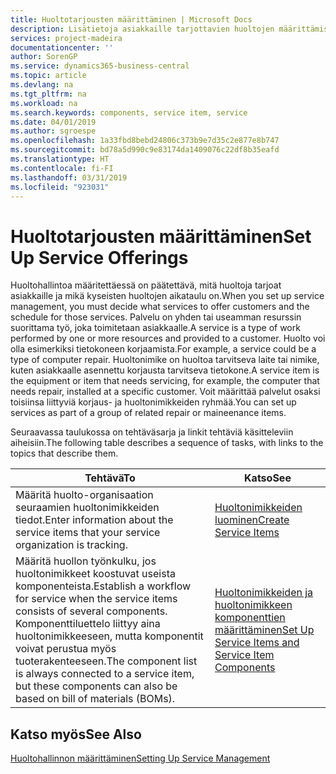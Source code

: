 ```yaml
---
title: Huoltotarjousten määrittäminen | Microsoft Docs
description: Lisätietoja asiakkaille tarjottavien huoltojen määrittämisestä.
services: project-madeira
documentationcenter: ''
author: SorenGP
ms.service: dynamics365-business-central
ms.topic: article
ms.devlang: na
ms.tgt_pltfrm: na
ms.workload: na
ms.search.keywords: components, service item, service
ms.date: 04/01/2019
ms.author: sgroespe
ms.openlocfilehash: 1a33fbd8bebd24806c373b9e7d35c2e877e8b747
ms.sourcegitcommit: bd78a5d990c9e83174da1409076c22df8b35eafd
ms.translationtype: HT
ms.contentlocale: fi-FI
ms.lasthandoff: 03/31/2019
ms.locfileid: "923031"
---
```

# <a name="set-up-service-offerings"></a><span data-ttu-id="8b122-103">Huoltotarjousten määrittäminen</span><span class="sxs-lookup"><span data-stu-id="8b122-103">Set Up Service Offerings</span></span>
<span data-ttu-id="8b122-104">Huoltohallintoa määritettäessä on päätettävä, mitä huoltoja tarjoat asiakkaille ja mikä kyseisten huoltojen aikataulu on.</span><span class="sxs-lookup"><span data-stu-id="8b122-104">When you set up service management, you must decide what services to offer customers and the schedule for those services.</span></span> <span data-ttu-id="8b122-105">Palvelu on yhden tai useamman resurssin suorittama työ, joka toimitetaan asiakkaalle.</span><span class="sxs-lookup"><span data-stu-id="8b122-105">A service is a type of work performed by one or more resources and provided to a customer.</span></span> <span data-ttu-id="8b122-106">Huolto voi olla esimerkiksi tietokoneen korjaamista.</span><span class="sxs-lookup"><span data-stu-id="8b122-106">For example, a service could be a type of computer repair.</span></span> <span data-ttu-id="8b122-107">Huoltonimike on huoltoa tarvitseva laite tai nimike, kuten asiakkaalle asennettu korjausta tarvitseva tietokone.</span><span class="sxs-lookup"><span data-stu-id="8b122-107">A service item is the equipment or item that needs servicing, for example, the computer that needs repair, installed at a specific customer.</span></span> <span data-ttu-id="8b122-108">Voit määrittää palvelut osaksi toisiinsa liittyviä korjaus- ja huoltonimikkeiden ryhmää.</span><span class="sxs-lookup"><span data-stu-id="8b122-108">You can set up services as part of a group of related repair or maineenance items.</span></span>  
  
<span data-ttu-id="8b122-109">Seuraavassa taulukossa on tehtäväsarja ja linkit tehtäviä käsitteleviin aiheisiin.</span><span class="sxs-lookup"><span data-stu-id="8b122-109">The following table describes a sequence of tasks, with links to the topics that describe them.</span></span>  
  
|<span data-ttu-id="8b122-110">**Tehtävä**</span><span class="sxs-lookup"><span data-stu-id="8b122-110">**To**</span></span>|<span data-ttu-id="8b122-111">**Katso**</span><span class="sxs-lookup"><span data-stu-id="8b122-111">**See**</span></span>|  
|------------|-------------|  
|<span data-ttu-id="8b122-112">Määritä huolto-organisaation seuraamien huoltonimikkeiden tiedot.</span><span class="sxs-lookup"><span data-stu-id="8b122-112">Enter information about the service items that your service organization is tracking.</span></span>|[<span data-ttu-id="8b122-113">Huoltonimikkeiden luominen</span><span class="sxs-lookup"><span data-stu-id="8b122-113">Create Service Items</span></span>](service-how-to-create-service-items.md)|  
|<span data-ttu-id="8b122-114">Määritä huollon työnkulku, jos huoltonimikkeet koostuvat useista komponenteista.</span><span class="sxs-lookup"><span data-stu-id="8b122-114">Establish a workflow for service when the service items consists of several components.</span></span> <span data-ttu-id="8b122-115">Komponenttiluettelo liittyy aina huoltonimikkeeseen, mutta komponentit voivat perustua myös tuoterakenteeseen.</span><span class="sxs-lookup"><span data-stu-id="8b122-115">The component list is always connected to a service item, but these components can also be based on bill of materials (BOMs).</span></span>|[<span data-ttu-id="8b122-116">Huoltonimikkeiden ja huoltonimikkeen komponenttien määrittäminen</span><span class="sxs-lookup"><span data-stu-id="8b122-116">Set Up Service Items and Service Item Components</span></span>](service-how-setup-service-items.md)|  
  
## <a name="see-also"></a><span data-ttu-id="8b122-117">Katso myös</span><span class="sxs-lookup"><span data-stu-id="8b122-117">See Also</span></span>  
[<span data-ttu-id="8b122-118">Huoltohallinnon määrittäminen</span><span class="sxs-lookup"><span data-stu-id="8b122-118">Setting Up Service Management</span></span>](service-setup-service.md)   